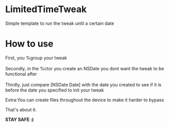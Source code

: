 # LimitedTimeTweak
Simple template to run the tweak until a certain date

# How to use
First, you %group your tweak <br><br>
Secondly, in the %ctor you create an NSDate you dont want the tweak to be functional after <br><br>
Thirdly, just compare [NSDate Date] with the date you created to see if it is before the date you specified to init your tweak 
<br>

Extra:You can create files throughout the device to make it harder to bypass <br>

That's about it. <br>

**STAY SAFE :)**
